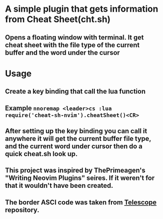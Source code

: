 # A simple plugin that gets information from Cheat Sheet(cht.sh)
## Opens a floating window with terminal. It get cheat sheet with the file type of the current buffer and the word under the cursor

# Usage
## Create a key binding that call the lua function
## Example  `nnoremap <leader>cs :lua require('cheat-sh-nvim').cheatSheet()<CR>`
## After setting up the key binding you can call it anywhere it will get the current buffer file type, and the current word under cursor then do a quick cheat.sh look up.


## This project was inspired by ThePrimeagen's "Writing Neovim Plugins" seires. If it weren't for that it wouldn't have been created.
## The border ASCI code was taken from [Telescope](https://github.com/nvim-telescope/telescope.nvim) repository.
